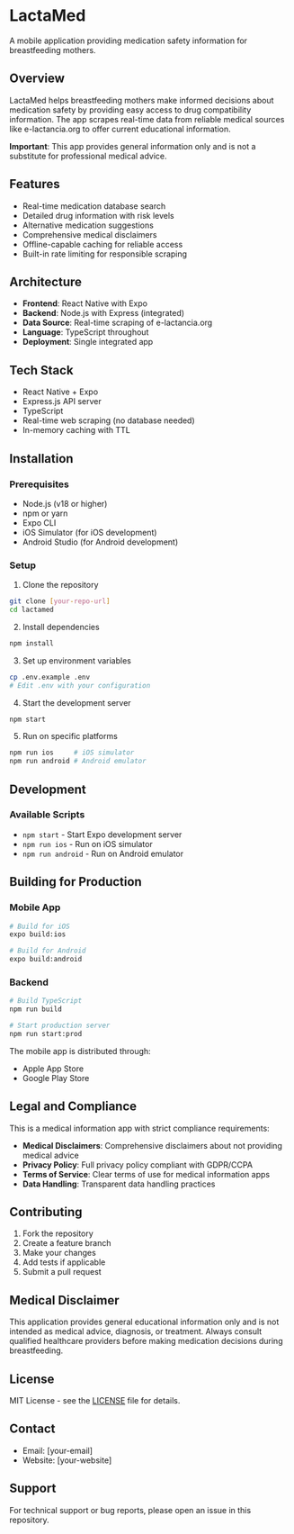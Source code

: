 # LactaMed

A mobile application providing medication safety information for breastfeeding mothers.

## Overview

LactaMed helps breastfeeding mothers make informed decisions about medication safety by providing easy access to drug compatibility information. The app scrapes real-time data from reliable medical sources like e-lactancia.org to offer current educational information.

**Important**: This app provides general information only and is not a substitute for professional medical advice.

## Features

- Real-time medication database search
- Detailed drug information with risk levels
- Alternative medication suggestions
- Comprehensive medical disclaimers
- Offline-capable caching for reliable access
- Built-in rate limiting for responsible scraping

## Architecture

- **Frontend**: React Native with Expo
- **Backend**: Node.js with Express (integrated)
- **Data Source**: Real-time scraping of e-lactancia.org
- **Language**: TypeScript throughout
- **Deployment**: Single integrated app

## Tech Stack

- React Native + Expo
- Express.js API server
- TypeScript
- Real-time web scraping (no database needed)
- In-memory caching with TTL

## Installation

### Prerequisites

- Node.js (v18 or higher)
- npm or yarn
- Expo CLI
- iOS Simulator (for iOS development)
- Android Studio (for Android development)

### Setup

1. Clone the repository
```bash
git clone [your-repo-url]
cd lactamed
```

2. Install dependencies
```bash
npm install
```

3. Set up environment variables
```bash
cp .env.example .env
# Edit .env with your configuration
```

4. Start the development server
```bash
npm start
```

5. Run on specific platforms
```bash
npm run ios     # iOS simulator
npm run android # Android emulator
```

## Development

### Available Scripts

- `npm start` - Start Expo development server
- `npm run ios` - Run on iOS simulator
- `npm run android` - Run on Android emulator

## Building for Production

### Mobile App
```bash
# Build for iOS
expo build:ios

# Build for Android
expo build:android
```

### Backend
```bash
# Build TypeScript
npm run build

# Start production server
npm run start:prod
```

The mobile app is distributed through:
- Apple App Store
- Google Play Store

## Legal and Compliance

This is a medical information app with strict compliance requirements:

- **Medical Disclaimers**: Comprehensive disclaimers about not providing medical advice
- **Privacy Policy**: Full privacy policy compliant with GDPR/CCPA
- **Terms of Service**: Clear terms of use for medical information apps
- **Data Handling**: Transparent data handling practices

## Contributing

1. Fork the repository
2. Create a feature branch
3. Make your changes
4. Add tests if applicable
5. Submit a pull request

## Medical Disclaimer

This application provides general educational information only and is not intended as medical advice, diagnosis, or treatment. Always consult qualified healthcare providers before making medication decisions during breastfeeding.

## License

MIT License - see the [LICENSE](LICENSE) file for details.

## Contact

- Email: [your-email]
- Website: [your-website]

## Support

For technical support or bug reports, please open an issue in this repository.
